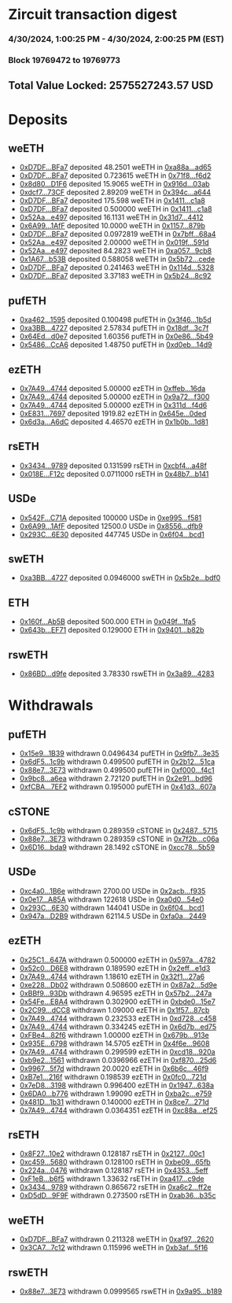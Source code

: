 # Zircuit transaction digest
### 4/30/2024, 1:00:25 PM - 4/30/2024, 2:00:25 PM (EST)
### Block 19769472 to 19769773

## Total Value Locked: 2575527243.57 USD

# Deposits
## weETH
- [0xD7DF...BFa7](https://etherscan.io/address/0xD7DF7E085214743530afF339aFC420c7c720BFa7) deposited 48.2501 weETH in [0xa88a...ad65](https://etherscan.io/tx/0xD7DF7E085214743530afF339aFC420c7c720BFa7)
- [0xD7DF...BFa7](https://etherscan.io/address/0xD7DF7E085214743530afF339aFC420c7c720BFa7) deposited 0.723615 weETH in [0x71f8...f6d2](https://etherscan.io/tx/0xD7DF7E085214743530afF339aFC420c7c720BFa7)
- [0x8d80...D1F6](https://etherscan.io/address/0x8d80802E2A5BDFBB4291e847108802677305D1F6) deposited 15.9065 weETH in [0x916d...03ab](https://etherscan.io/tx/0x8d80802E2A5BDFBB4291e847108802677305D1F6)
- [0xdcf7...73CF](https://etherscan.io/address/0xdcf789F76a4629Bbdf537751A977B0403FF073CF) deposited 2.89209 weETH in [0x394c...a644](https://etherscan.io/tx/0xdcf789F76a4629Bbdf537751A977B0403FF073CF)
- [0xD7DF...BFa7](https://etherscan.io/address/0xD7DF7E085214743530afF339aFC420c7c720BFa7) deposited 175.598 weETH in [0x1411...c1a8](https://etherscan.io/tx/0xD7DF7E085214743530afF339aFC420c7c720BFa7)
- [0xD7DF...BFa7](https://etherscan.io/address/0xD7DF7E085214743530afF339aFC420c7c720BFa7) deposited 0.500000 weETH in [0x1411...c1a8](https://etherscan.io/tx/0xD7DF7E085214743530afF339aFC420c7c720BFa7)
- [0x52Aa...e497](https://etherscan.io/address/0x52Aa899454998Be5b000Ad077a46Bbe360F4e497) deposited 16.1131 weETH in [0x31d7...4412](https://etherscan.io/tx/0x52Aa899454998Be5b000Ad077a46Bbe360F4e497)
- [0x6A99...1AfF](https://etherscan.io/address/0x6A99DaDC216A83AdB0191C264A1774e82fD31AfF) deposited 10.0000 weETH in [0x1157...879b](https://etherscan.io/tx/0x6A99DaDC216A83AdB0191C264A1774e82fD31AfF)
- [0xD7DF...BFa7](https://etherscan.io/address/0xD7DF7E085214743530afF339aFC420c7c720BFa7) deposited 0.0972819 weETH in [0x7bff...68a4](https://etherscan.io/tx/0xD7DF7E085214743530afF339aFC420c7c720BFa7)
- [0x52Aa...e497](https://etherscan.io/address/0x52Aa899454998Be5b000Ad077a46Bbe360F4e497) deposited 2.00000 weETH in [0x019f...591d](https://etherscan.io/tx/0x52Aa899454998Be5b000Ad077a46Bbe360F4e497)
- [0x52Aa...e497](https://etherscan.io/address/0x52Aa899454998Be5b000Ad077a46Bbe360F4e497) deposited 84.2823 weETH in [0xa057...9cb8](https://etherscan.io/tx/0x52Aa899454998Be5b000Ad077a46Bbe360F4e497)
- [0x1A67...b53B](https://etherscan.io/address/0x1A675AfA7E18bFE5bE59E3475D9A8D780Ca5b53B) deposited 0.588058 weETH in [0x5b72...cede](https://etherscan.io/tx/0x1A675AfA7E18bFE5bE59E3475D9A8D780Ca5b53B)
- [0xD7DF...BFa7](https://etherscan.io/address/0xD7DF7E085214743530afF339aFC420c7c720BFa7) deposited 0.241463 weETH in [0x114d...5328](https://etherscan.io/tx/0xD7DF7E085214743530afF339aFC420c7c720BFa7)
- [0xD7DF...BFa7](https://etherscan.io/address/0xD7DF7E085214743530afF339aFC420c7c720BFa7) deposited 3.37183 weETH in [0x5b24...8c92](https://etherscan.io/tx/0xD7DF7E085214743530afF339aFC420c7c720BFa7)
## pufETH
- [0xa462...1595](https://etherscan.io/address/0xa462A5C306354729EF13bc9ea12eF85379C61595) deposited 0.100498 pufETH in [0x3f46...1b5d](https://etherscan.io/tx/0xa462A5C306354729EF13bc9ea12eF85379C61595)
- [0xa3BB...4727](https://etherscan.io/address/0xa3BB1dDDCC9EB341b7C9b9fB36FA2d3459f84727) deposited 2.57834 pufETH in [0x18df...3c7f](https://etherscan.io/tx/0xa3BB1dDDCC9EB341b7C9b9fB36FA2d3459f84727)
- [0x64Ed...d0e7](https://etherscan.io/address/0x64Ed2c3c35Cc6676bE134F54fEAc19eDa494d0e7) deposited 1.60356 pufETH in [0x0e86...5b49](https://etherscan.io/tx/0x64Ed2c3c35Cc6676bE134F54fEAc19eDa494d0e7)
- [0x5486...CcA6](https://etherscan.io/address/0x54862774AE4D51f3969Cd0DBF84E3779A256CcA6) deposited 1.48750 pufETH in [0xd0eb...14d9](https://etherscan.io/tx/0x54862774AE4D51f3969Cd0DBF84E3779A256CcA6)
## ezETH
- [0x7A49...4744](https://etherscan.io/address/0x7A493Be5c2ce014cD049Bf178a1ac0Db1B434744) deposited 5.00000 ezETH in [0xffeb...16da](https://etherscan.io/tx/0x7A493Be5c2ce014cD049Bf178a1ac0Db1B434744)
- [0x7A49...4744](https://etherscan.io/address/0x7A493Be5c2ce014cD049Bf178a1ac0Db1B434744) deposited 5.00000 ezETH in [0x9a72...f300](https://etherscan.io/tx/0x7A493Be5c2ce014cD049Bf178a1ac0Db1B434744)
- [0x7A49...4744](https://etherscan.io/address/0x7A493Be5c2ce014cD049Bf178a1ac0Db1B434744) deposited 5.00000 ezETH in [0x311d...f4d6](https://etherscan.io/tx/0x7A493Be5c2ce014cD049Bf178a1ac0Db1B434744)
- [0xE831...7697](https://etherscan.io/address/0xE831C8903de820137c13681E78A5780afDdf7697) deposited 1919.82 ezETH in [0x645e...0ded](https://etherscan.io/tx/0xE831C8903de820137c13681E78A5780afDdf7697)
- [0x6d3a...A6dC](https://etherscan.io/address/0x6d3aC7bE10253cb59cB7ecfC2753cfD7C28BA6dC) deposited 4.46570 ezETH in [0x1b0b...1d81](https://etherscan.io/tx/0x6d3aC7bE10253cb59cB7ecfC2753cfD7C28BA6dC)
## rsETH
- [0x3434...9789](https://etherscan.io/address/0x34349c5569e7B846c3558961552D2202760A9789) deposited 0.131599 rsETH in [0xcbf4...a48f](https://etherscan.io/tx/0x34349c5569e7B846c3558961552D2202760A9789)
- [0x018E...F12c](https://etherscan.io/address/0x018E2E245Bbe191742dCeC8253f9760D7dc5F12c) deposited 0.0711000 rsETH in [0x48b7...b141](https://etherscan.io/tx/0x018E2E245Bbe191742dCeC8253f9760D7dc5F12c)
## USDe
- [0x542F...C71A](https://etherscan.io/address/0x542FABade127d6Abbdd45F6a7fb954620414C71A) deposited 100000 USDe in [0xe995...f581](https://etherscan.io/tx/0x542FABade127d6Abbdd45F6a7fb954620414C71A)
- [0x6A99...1AfF](https://etherscan.io/address/0x6A99DaDC216A83AdB0191C264A1774e82fD31AfF) deposited 12500.0 USDe in [0x8556...dfb9](https://etherscan.io/tx/0x6A99DaDC216A83AdB0191C264A1774e82fD31AfF)
- [0x293C...6E30](https://etherscan.io/address/0x293C6937D8D82e05B01335F7B33FBA0c8e256E30) deposited 447745 USDe in [0x6f04...bcd1](https://etherscan.io/tx/0x293C6937D8D82e05B01335F7B33FBA0c8e256E30)
## swETH
- [0xa3BB...4727](https://etherscan.io/address/0xa3BB1dDDCC9EB341b7C9b9fB36FA2d3459f84727) deposited 0.0946000 swETH in [0x5b2e...bdf0](https://etherscan.io/tx/0xa3BB1dDDCC9EB341b7C9b9fB36FA2d3459f84727)
## ETH
- [0x160f...Ab5B](https://etherscan.io/address/0x160f6eF9fCddE6ff3Febc7a57eDBFd476a8AAb5B) deposited 500.000 ETH in [0x049f...1fa5](https://etherscan.io/tx/0x160f6eF9fCddE6ff3Febc7a57eDBFd476a8AAb5B)
- [0x643b...EF71](https://etherscan.io/address/0x643bF838697587Bc529BfA2a762fD2d1b4c0EF71) deposited 0.129000 ETH in [0x9401...b82b](https://etherscan.io/tx/0x643bF838697587Bc529BfA2a762fD2d1b4c0EF71)
## rswETH
- [0x86BD...d9fe](https://etherscan.io/address/0x86BD3BE916b79b81Ab73DD65CA32423090e2d9fe) deposited 3.78330 rswETH in [0x3a89...4283](https://etherscan.io/tx/0x86BD3BE916b79b81Ab73DD65CA32423090e2d9fe)
# Withdrawals
## pufETH
- [0x15e9...1B39](https://etherscan.io/address/0x15e9Af27556A405de918504a83C307d194C71B39) withdrawn 0.0496434 pufETH in [0x9fb7...3e35](https://etherscan.io/tx/0x15e9Af27556A405de918504a83C307d194C71B39)
- [0x6dF5...1c9b](https://etherscan.io/address/0x6dF5A383037530087C4b151c8B64C04487301c9b) withdrawn 0.499500 pufETH in [0x2b12...51ca](https://etherscan.io/tx/0x6dF5A383037530087C4b151c8B64C04487301c9b)
- [0x88e7...3E73](https://etherscan.io/address/0x88e7250b69f797e98D2c583bd0A3390f015D3E73) withdrawn 0.499500 pufETH in [0xf000...f4c1](https://etherscan.io/tx/0x88e7250b69f797e98D2c583bd0A3390f015D3E73)
- [0x9bc8...a6ea](https://etherscan.io/address/0x9bc8130233193142D8deDCbdf256cD638Be3a6ea) withdrawn 2.72120 pufETH in [0x2e91...bd96](https://etherscan.io/tx/0x9bc8130233193142D8deDCbdf256cD638Be3a6ea)
- [0xfCBA...7EF2](https://etherscan.io/address/0xfCBA2DD0D39fbf7F61eb2b2A1524DC65C1227EF2) withdrawn 0.195000 pufETH in [0x41d3...607a](https://etherscan.io/tx/0xfCBA2DD0D39fbf7F61eb2b2A1524DC65C1227EF2)
## cSTONE
- [0x6dF5...1c9b](https://etherscan.io/address/0x6dF5A383037530087C4b151c8B64C04487301c9b) withdrawn 0.289359 cSTONE in [0x2487...5715](https://etherscan.io/tx/0x6dF5A383037530087C4b151c8B64C04487301c9b)
- [0x88e7...3E73](https://etherscan.io/address/0x88e7250b69f797e98D2c583bd0A3390f015D3E73) withdrawn 0.289359 cSTONE in [0x7f2b...c06a](https://etherscan.io/tx/0x88e7250b69f797e98D2c583bd0A3390f015D3E73)
- [0x6D16...bda9](https://etherscan.io/address/0x6D161993F7326bAc27a6DC3305b1E13305d8bda9) withdrawn 28.1492 cSTONE in [0xcc78...5b59](https://etherscan.io/tx/0x6D161993F7326bAc27a6DC3305b1E13305d8bda9)
## USDe
- [0xc4a0...1B6e](https://etherscan.io/address/0xc4a0ff1276D2f0507dE959915b80867F8D3D1B6e) withdrawn 2700.00 USDe in [0x2acb...f935](https://etherscan.io/tx/0xc4a0ff1276D2f0507dE959915b80867F8D3D1B6e)
- [0x0e17...A85A](https://etherscan.io/address/0x0e17D43B80EB87a5EDaaC7fc4c672FeCa2bBA85A) withdrawn 122618 USDe in [0xa0d0...54e0](https://etherscan.io/tx/0x0e17D43B80EB87a5EDaaC7fc4c672FeCa2bBA85A)
- [0x293C...6E30](https://etherscan.io/address/0x293C6937D8D82e05B01335F7B33FBA0c8e256E30) withdrawn 144041 USDe in [0x6f04...bcd1](https://etherscan.io/tx/0x293C6937D8D82e05B01335F7B33FBA0c8e256E30)
- [0x947a...D2B9](https://etherscan.io/address/0x947a5a2E5B096752f0F3663964Dd52151E3AD2B9) withdrawn 62114.5 USDe in [0xfa0a...2449](https://etherscan.io/tx/0x947a5a2E5B096752f0F3663964Dd52151E3AD2B9)
## ezETH
- [0x25C1...647A](https://etherscan.io/address/0x25C1513af1dE07B63f59b2f11BD0123D0f23647A) withdrawn 0.500000 ezETH in [0x597a...4782](https://etherscan.io/tx/0x25C1513af1dE07B63f59b2f11BD0123D0f23647A)
- [0x52c0...D6E8](https://etherscan.io/address/0x52c0f3B512a9744d581758F38b1c195496C4D6E8) withdrawn 0.189590 ezETH in [0x2eff...e1d3](https://etherscan.io/tx/0x52c0f3B512a9744d581758F38b1c195496C4D6E8)
- [0x7A49...4744](https://etherscan.io/address/0x7A493Be5c2ce014cD049Bf178a1ac0Db1B434744) withdrawn 1.18610 ezETH in [0x32f1...27a6](https://etherscan.io/tx/0x7A493Be5c2ce014cD049Bf178a1ac0Db1B434744)
- [0xe228...Db02](https://etherscan.io/address/0xe228C34252bD874C489c2A99e03476162d74Db02) withdrawn 0.508600 ezETH in [0x87a2...5d9e](https://etherscan.io/tx/0xe228C34252bD874C489c2A99e03476162d74Db02)
- [0xBBf9...93Db](https://etherscan.io/address/0xBBf9d2Dc37e21272ff48B1DE96611aB9C19793Db) withdrawn 4.96595 ezETH in [0x57b2...247a](https://etherscan.io/tx/0xBBf9d2Dc37e21272ff48B1DE96611aB9C19793Db)
- [0x54Fe...E8A4](https://etherscan.io/address/0x54Fe1217556E2aa9F5781F8e6C05c421F6efE8A4) withdrawn 0.302900 ezETH in [0xbde0...15e7](https://etherscan.io/tx/0x54Fe1217556E2aa9F5781F8e6C05c421F6efE8A4)
- [0x2C99...dCC8](https://etherscan.io/address/0x2C9913d010Ed591d4b8a8D8034F4DCe86eecdCC8) withdrawn 1.09000 ezETH in [0x1f57...87cb](https://etherscan.io/tx/0x2C9913d010Ed591d4b8a8D8034F4DCe86eecdCC8)
- [0x7A49...4744](https://etherscan.io/address/0x7A493Be5c2ce014cD049Bf178a1ac0Db1B434744) withdrawn 0.232533 ezETH in [0xd728...c458](https://etherscan.io/tx/0x7A493Be5c2ce014cD049Bf178a1ac0Db1B434744)
- [0x7A49...4744](https://etherscan.io/address/0x7A493Be5c2ce014cD049Bf178a1ac0Db1B434744) withdrawn 0.334245 ezETH in [0x6d7b...ed75](https://etherscan.io/tx/0x7A493Be5c2ce014cD049Bf178a1ac0Db1B434744)
- [0xFBe4...82f6](https://etherscan.io/address/0xFBe4ed351758Fd121adf1519611C587eB34582f6) withdrawn 1.00000 ezETH in [0x679b...913e](https://etherscan.io/tx/0xFBe4ed351758Fd121adf1519611C587eB34582f6)
- [0x935E...6798](https://etherscan.io/address/0x935E2d844f83F1BD3C03E2a86598678C954C6798) withdrawn 14.5705 ezETH in [0x4f6e...9608](https://etherscan.io/tx/0x935E2d844f83F1BD3C03E2a86598678C954C6798)
- [0x7A49...4744](https://etherscan.io/address/0x7A493Be5c2ce014cD049Bf178a1ac0Db1B434744) withdrawn 0.299599 ezETH in [0xcd18...920a](https://etherscan.io/tx/0x7A493Be5c2ce014cD049Bf178a1ac0Db1B434744)
- [0xb9e2...1561](https://etherscan.io/address/0xb9e2B19567A83E1196E0F5750426430215fF1561) withdrawn 0.0396966 ezETH in [0xf870...25d6](https://etherscan.io/tx/0xb9e2B19567A83E1196E0F5750426430215fF1561)
- [0x9967...5f7d](https://etherscan.io/address/0x996761e79812931747FAE7550fEb5202Bac65f7d) withdrawn 20.0020 ezETH in [0x6b6c...46f9](https://etherscan.io/tx/0x996761e79812931747FAE7550fEb5202Bac65f7d)
- [0xB7e1...216f](https://etherscan.io/address/0xB7e18f7ACaea9829fe7D3e6339bC228Ca81C216f) withdrawn 0.198539 ezETH in [0x0fc0...721d](https://etherscan.io/tx/0xB7e18f7ACaea9829fe7D3e6339bC228Ca81C216f)
- [0x7eD8...3198](https://etherscan.io/address/0x7eD850Aa11301c8e1DeD0153fE70ADf9293A3198) withdrawn 0.996400 ezETH in [0x1947...638a](https://etherscan.io/tx/0x7eD850Aa11301c8e1DeD0153fE70ADf9293A3198)
- [0x6DA0...b776](https://etherscan.io/address/0x6DA0F7C6eF27Abbfa9Aef7aD5871153Eea6cb776) withdrawn 1.99090 ezETH in [0xba2c...e759](https://etherscan.io/tx/0x6DA0F7C6eF27Abbfa9Aef7aD5871153Eea6cb776)
- [0x481D...1b31](https://etherscan.io/address/0x481DB7Be3F7aD67e8CcEC845d99a79409CaF1b31) withdrawn 0.140000 ezETH in [0x8ce7...271d](https://etherscan.io/tx/0x481DB7Be3F7aD67e8CcEC845d99a79409CaF1b31)
- [0x7A49...4744](https://etherscan.io/address/0x7A493Be5c2ce014cD049Bf178a1ac0Db1B434744) withdrawn 0.0364351 ezETH in [0xc88a...ef25](https://etherscan.io/tx/0x7A493Be5c2ce014cD049Bf178a1ac0Db1B434744)
## rsETH
- [0x8F27...10e2](https://etherscan.io/address/0x8F27075d4794A48132b80D5F9273439481a410e2) withdrawn 0.128187 rsETH in [0x2127...00c1](https://etherscan.io/tx/0x8F27075d4794A48132b80D5F9273439481a410e2)
- [0xc459...5680](https://etherscan.io/address/0xc459d0B846014B928C3D6BfFf7bC681cA3705680) withdrawn 0.128100 rsETH in [0xbe09...65fb](https://etherscan.io/tx/0xc459d0B846014B928C3D6BfFf7bC681cA3705680)
- [0x224a...0476](https://etherscan.io/address/0x224a75250933Afcf6A288FE2E9343E38528e0476) withdrawn 0.128187 rsETH in [0x4353...5eff](https://etherscan.io/tx/0x224a75250933Afcf6A288FE2E9343E38528e0476)
- [0xF1eB...b6f5](https://etherscan.io/address/0xF1eB00381174525f884ae87bB078b916FE88b6f5) withdrawn 1.33632 rsETH in [0xa417...c9de](https://etherscan.io/tx/0xF1eB00381174525f884ae87bB078b916FE88b6f5)
- [0x3434...9789](https://etherscan.io/address/0x34349c5569e7B846c3558961552D2202760A9789) withdrawn 0.865672 rsETH in [0xa6c2...ff2e](https://etherscan.io/tx/0x34349c5569e7B846c3558961552D2202760A9789)
- [0xD5dD...9F9F](https://etherscan.io/address/0xD5dD84A486a51D34E8D64ed257a1C56E03f29F9F) withdrawn 0.273500 rsETH in [0xab36...b35c](https://etherscan.io/tx/0xD5dD84A486a51D34E8D64ed257a1C56E03f29F9F)
## weETH
- [0xD7DF...BFa7](https://etherscan.io/address/0xD7DF7E085214743530afF339aFC420c7c720BFa7) withdrawn 0.211328 weETH in [0xaf97...2620](https://etherscan.io/tx/0xD7DF7E085214743530afF339aFC420c7c720BFa7)
- [0x3CA7...7c12](https://etherscan.io/address/0x3CA76Ce552CA258d74AC151A1f7262C6B8927c12) withdrawn 0.115996 weETH in [0xb3af...5f16](https://etherscan.io/tx/0x3CA76Ce552CA258d74AC151A1f7262C6B8927c12)
## rswETH
- [0x88e7...3E73](https://etherscan.io/address/0x88e7250b69f797e98D2c583bd0A3390f015D3E73) withdrawn 0.0999565 rswETH in [0x9a95...b189](https://etherscan.io/tx/0x88e7250b69f797e98D2c583bd0A3390f015D3E73)
